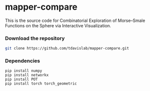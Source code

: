 # mapper-compare
This is the source code for Combinatorial Exploration of Morse–Smale Functions on the Sphere via Interactive Visualization.

### Download the repository

```bash
git clone https://github.com/tdavislab/mapper-compare.git
```

### Dependencies

```
pip install numpy
pip install networkx
pip install POT
pip install torch torch_geometric
```